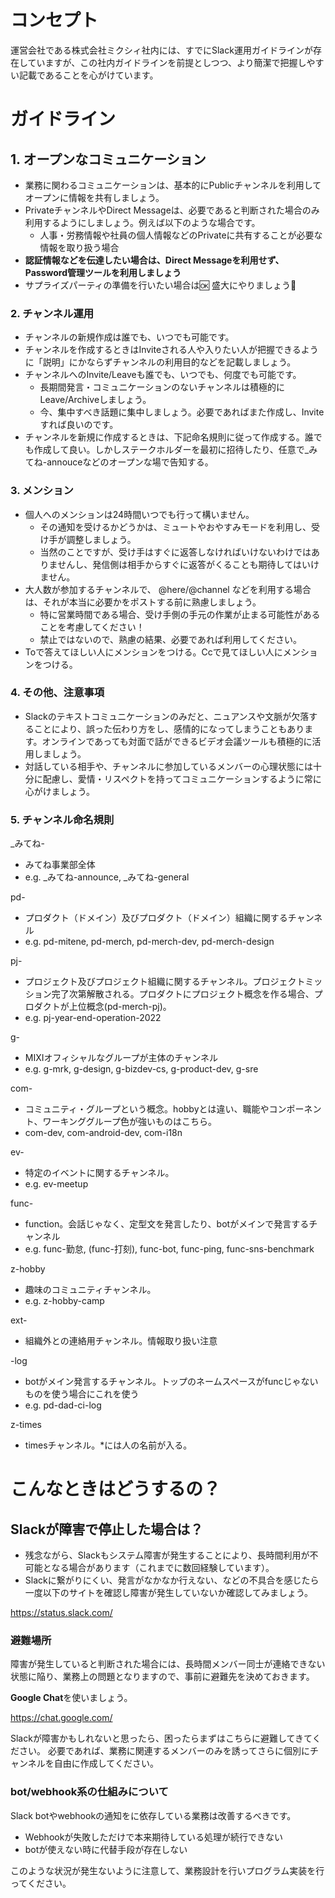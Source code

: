 # コンセプト

運営会社である株式会社ミクシィ社内には、すでにSlack運用ガイドラインが存在していますが、この社内ガイドラインを前提としつつ、より簡潔で把握しやすい記載であることを心がけています。

# ガイドライン

## 1. オープンなコミュニケーション

* 業務に関わるコミュニケーションは、基本的にPublicチャンネルを利用してオープンに情報を共有しましょう。
* PrivateチャンネルやDirect Messageは、必要であると判断された場合のみ利用するようにしましょう。例えば以下のような場合です。
  * 人事・労務情報や社員の個人情報などのPrivateに共有することが必要な情報を取り扱う場合
* **認証情報などを伝達したい場合は、Direct Messageを利用せず、Password管理ツールを利用しましょう**
* サプライズパーティの準備を行いたい場合は:ok: 盛大にやりましょう:tada: 

### 2. チャンネル運用

* チャンネルの新規作成は誰でも、いつでも可能です。
* チャンネルを作成するときはInviteされる人や入りたい人が把握できるように「説明」にかならずチャンネルの利用目的などを記載しましょう。
* チャンネルへのInvite/Leaveも誰でも、いつでも、何度でも可能です。
  * 長期間発言・コミュニケーションのないチャンネルは積極的にLeave/Archiveしましょう。
  * 今、集中すべき話題に集中しましょう。必要であればまた作成し、Inviteすれば良いのです。
* チャンネルを新規に作成するときは、下記命名規則に従って作成する。誰でも作成して良い。しかしステークホルダーを最初に招待したり、任意で_みてね-annouceなどのオープンな場で告知する。

### 3. メンション

* 個人へのメンションは24時間いつでも行って構いません。
  * その通知を受けるかどうかは、ミュートやおやすみモードを利用し、受け手が調整しましょう。
  * 当然のことですが、受け手はすぐに返答しなければいけないわけではありませんし、発信側は相手からすぐに返答がくることも期待してはいけません。
* 大人数が参加するチャンネルで、  @here/@channel などを利用する場合は、それが本当に必要かをポストする前に熟慮しましょう。
  * 特に営業時間である場合、受け手側の手元の作業が止まる可能性があることを考慮してください！
  * 禁止ではないので、熟慮の結果、必要であれば利用してください。
* Toで答えてほしい人にメンションをつける。Ccで見てほしい人にメンションをつける。

### 4. その他、注意事項

* Slackのテキストコミュニケーションのみだと、ニュアンスや文脈が欠落することにより、誤った伝わり方をし、感情的になってしまうこともあります。オンラインであっても対面で話ができるビデオ会議ツールも積極的に活用しましょう。
* 対話している相手や、チャンネルに参加しているメンバーの心理状態には十分に配慮し、愛情・リスペクトを持ってコミュニケーションするように常に心がけましょう。

### 5. チャンネル命名規則

_みてね-
* みてね事業部全体
* e.g. _みてね-announce, _みてね-general

pd-
* プロダクト（ドメイン）及びプロダクト（ドメイン）組織に関するチャンネル
* e.g. pd-mitene, pd-merch, pd-merch-dev, pd-merch-design

pj-
* プロジェクト及びプロジェクト組織に関するチャンネル。プロジェクトミッション完了次第解散される。プロダクトにプロジェクト概念を作る場合、プロダクトが上位概念(pd-merch-pj)。
* e.g. pj-year-end-operation-2022

g-
* MIXIオフィシャルなグループが主体のチャンネル
* e.g. g-mrk, g-design, g-bizdev-cs, g-product-dev, g-sre

com-
* コミュニティ・グループという概念。hobbyとは違い、職能やコンポーネント、ワーキンググループ色が強いものはこちら。
* com-dev, com-android-dev, com-i18n

ev-
* 特定のイベントに関するチャンネル。
* e.g. ev-meetup

func-
* function。会話じゃなく、定型文を発言したり、botがメインで発言するチャンネル
* e.g. func-勤怠, (func-打刻), func-bot, func-ping, func-sns-benchmark

z-hobby
* 趣味のコミュニティチャンネル。
* e.g. z-hobby-camp

ext-
* 組織外との連絡用チャンネル。情報取り扱い注意

-log
* botがメイン発言するチャンネル。トップのネームスペースがfuncじゃないものを使う場合にこれを使う
* e.g. pd-dad-ci-log

z-times
* timesチャンネル。*には人の名前が入る。


# こんなときはどうするの？

## Slackが障害で停止した場合は？

* 残念ながら、Slackもシステム障害が発生することにより、長時間利用が不可能となる場合があります（これまでに数回経験しています）。
* Slackに繋がりにくい、発言がなかなか行えない、などの不具合を感じたら一度以下のサイトを確認し障害が発生していないか確認してみましょう。

https://status.slack.com/

### 避難場所

障害が発生していると判断された場合には、長時間メンバー同士が連絡できない状態に陥り、業務上の問題となりますので、事前に避難先を決めておきます。

**Google Chat**を使いましょう。

https://chat.google.com/

Slackが障害かもしれないと思ったら、困ったらまずはこちらに避難してきてください。
必要であれば、業務に関連するメンバーのみを誘ってさらに個別にチャンネルを自由に作成してください。

### bot/webhook系の仕組みについて

Slack botやwebhookの通知をに依存している業務は改善するべきです。

* Webhookが失敗しただけで本来期待している処理が続行できない
* botが使えない時に代替手段が存在しない

このような状況が発生ないように注意して、業務設計を行いプログラム実装を行ってください。
